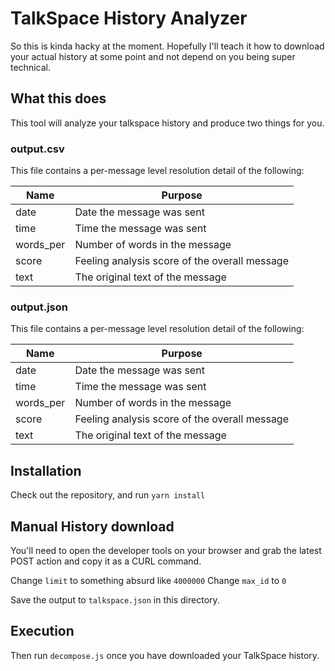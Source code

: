 TalkSpace History Analyzer
==========================

So this is kinda hacky at the moment. Hopefully I'll teach it how to
download your actual history at some point and not depend on you being
super technical.

What this does
--------------

This tool will analyze your talkspace history and produce two things for you.

### output.csv

This file contains a per-message level resolution detail of the following:

| Name | Purpose |
| ----- | ----- |
| date | Date the message was sent |
| time | Time the message was sent |
| words_per | Number of words in the message |
| score | Feeling analysis score of the overall message |
| text | The original text of the message |

### output.json

This file contains a per-message level resolution detail of the following:

| Name | Purpose |
| ----- | ----- |
| date | Date the message was sent |
| time | Time the message was sent |
| words_per | Number of words in the message |
| score | Feeling analysis score of the overall message |
| text | The original text of the message |

Installation
------------

Check out the repository, and run `yarn install`

Manual History download
-----------------------

You'll need to open the developer tools on your browser and grab the latest POST
action and copy it as a CURL command.

Change `limit` to something absurd like `4000000`
Change `max_id` to `0`

Save the output to `talkspace.json` in this directory.

Execution
---------

Then run `decompose.js` once you have downloaded your TalkSpace history.
